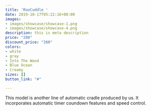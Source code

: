 ```yaml
---
title: 'RooCuddle '
date: 2019-10-17T05:22:16+00:00
images:
- images/showcase/showcase-1.png
- images/showcase/showcase-4.png
description: this is meta description
price: "280"
discount_price: "260"
colors:
- white
- gray
- Into The Wood
- Blue Ocean
- Creamy
sizes: []
button_link: "#"

---
```

This model is another  line of automatic cradle produced by us. It incorporates automatic timer coundown features and speed control. 